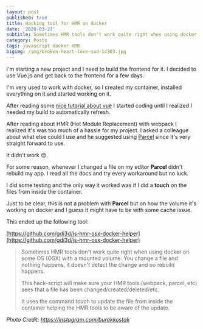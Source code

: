 ```yaml
---
layout: post
published: true
title: Hacking tool for HMR on docker
date: '2020-03-27'
subtitle: Sometimes HMR tools don't work quite right when using docker on some OS (OSX) with a mounted volume. You change a file and nothing happens, it doesn't detect the change and no rebuild happens.
category: Posts
tags: javascript docker HMR
bigimg: /img/broken-heart-love-sad-14303.jpg
---
```

I'm starting a new project and I need to build the frontend for it. I decided to use Vue.js and get back to the frontend for a few days.

I'm very used to work with docker, so I created my container, installed everything on it and started working on it.

After reading some [nice tutorial about vue](https://savvyapps.com/blog/definitive-guide-building-web-app-vuejs-firebase) I started coding until I realized I needed my build to automatically refresh.

After reading about HMR (Hot Module Replacement) with webpack I realized it's was too much of a hassle for my project. I asked a colleague about what else could I use and he suggested using [Parcel](https://parceljs.org/) since it's very straight forward to use.

It didn't work 😒.

For some reason, whenever I changed a file on my editor **Parcel** didn't rebuild my app. I read all the docs and try every workaround but no luck.

I did some testing and the only way it worked was if I did a **touch** on the files from inside the container.

Just to be clear, this is not a problem with **Parcel** but on how the volume it's working on docker and I guess it might have to be with some cache issue.

This ended up the following tool:

[https://github.com/gdi3d/js-hmr-osx-docker-helper](https://github.com/gdi3d/js-hmr-osx-docker-helper)

> Sometimes HMR tools don't work quite right when using docker on some OS (OSX) with a mounted volume. You change a file and nothing happens, it doesn't detect the change and no rebuild happens.
>
> This hack-script will make sure your HMR tools (webpack, parcel, etc) sees that a file has been changed/created/deleted/etc.
>
> It uses the command touch to update the file from inside the container helping the HMR tools to be aware of the update.

*Photo Credit: https://instagram.com/burakkostak*